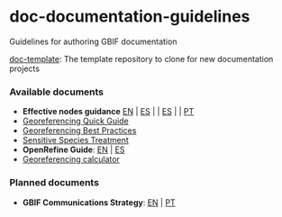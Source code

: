 # doc-documentation-guidelines
Guidelines for authoring GBIF documentation 


[doc-template](https://github.com/gbif/doc-template): The template repository to clone for new documentation projects

### Available documents

+ **Effective nodes guidance** 
[EN](https://github.com/gbif/doc-effective-nodes-guidance) | [ES]() | | [ES]() | | [PT]()
+ [Georeferencing Quick Guide](https://github.com/gbif/doc-georeferencing-quick-guide)
+ [Georeferencing Best Practices](https://github.com/gbif/doc-georeferencing-best-practices)
+ [Sensitive Species Treatment](https://github.com/gbif/doc-sensitive-species-treatment)
+ **OpenRefine Guide**: [EN](https://github.com/gbif/doc-openrefine-guide) | [ES]()
+ [Georeferencing calculator](https://github.com/gbif/doc-georeferencing-calculator)

### Planned documents
+ **GBIF Communications Strategy**: [EN]() | [PT]()
